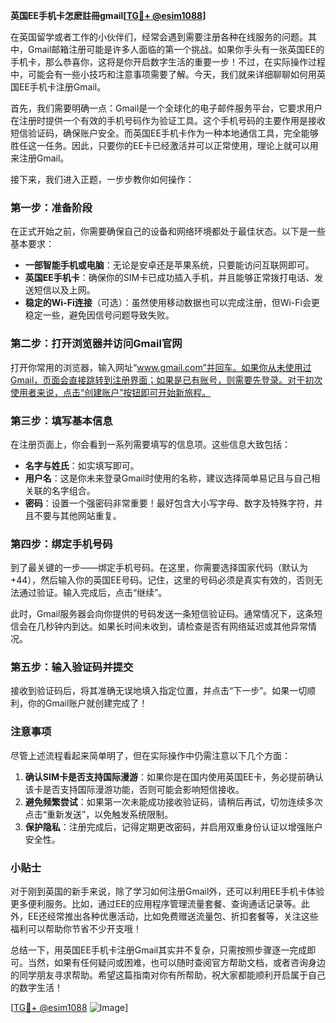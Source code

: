 **英国EE手机卡怎麽註冊gmail[[TG💪+ @esim1088](https://t.me/s/esim1088)]**

在英国留学或者工作的小伙伴们，经常会遇到需要注册各种在线服务的问题。其中，Gmail邮箱注册可能是许多人面临的第一个挑战。如果你手头有一张英国EE的手机卡，那么恭喜你，这将是你开启数字生活的重要一步！不过，在实际操作过程中，可能会有一些小技巧和注意事项需要了解。今天，我们就来详细聊聊如何用英国EE手机卡注册Gmail。

首先，我们需要明确一点：Gmail是一个全球化的电子邮件服务平台，它要求用户在注册时提供一个有效的手机号码作为验证工具。这个手机号码的主要作用是接收短信验证码，确保账户安全。而英国EE手机卡作为一种本地通信工具，完全能够胜任这一任务。因此，只要你的EE卡已经激活并可以正常使用，理论上就可以用来注册Gmail。

接下来，我们进入正题，一步步教你如何操作：

### 第一步：准备阶段

在正式开始之前，你需要确保自己的设备和网络环境都处于最佳状态。以下是一些基本要求：
- **一部智能手机或电脑**：无论是安卓还是苹果系统，只要能访问互联网即可。
- **英国EE手机卡**：确保你的SIM卡已成功插入手机，并且能够正常拨打电话、发送短信以及上网。
- **稳定的Wi-Fi连接**（可选）：虽然使用移动数据也可以完成注册，但Wi-Fi会更稳定一些，避免因信号问题导致失败。

### 第二步：打开浏览器并访问Gmail官网

打开你常用的浏览器，输入网址“www.gmail.com”并回车。如果你从未使用过Gmail，页面会直接跳转到注册界面；如果是已有账号，则需要先登录。对于初次使用者来说，点击“创建账户”按钮即可开始新旅程。

### 第三步：填写基本信息

在注册页面上，你会看到一系列需要填写的信息项。这些信息大致包括：
- **名字与姓氏**：如实填写即可。
- **用户名**：这是你未来登录Gmail时使用的名称，建议选择简单易记且与自己相关联的名字组合。
- **密码**：设置一个强密码非常重要！最好包含大小写字母、数字及特殊字符，并且不要与其他网站重复。

### 第四步：绑定手机号码

到了最关键的一步——绑定手机号码。在这里，你需要选择国家代码（默认为+44），然后输入你的英国EE号码。记住，这里的号码必须是真实有效的，否则无法通过验证。输入完成后，点击“继续”。

此时，Gmail服务器会向你提供的号码发送一条短信验证码。通常情况下，这条短信会在几秒钟内到达。如果长时间未收到，请检查是否有网络延迟或其他异常情况。

### 第五步：输入验证码并提交

接收到验证码后，将其准确无误地填入指定位置，并点击“下一步”。如果一切顺利，你的Gmail账户就创建完成了！

### 注意事项

尽管上述流程看起来简单明了，但在实际操作中仍需注意以下几个方面：
1. **确认SIM卡是否支持国际漫游**：如果你是在国内使用英国EE卡，务必提前确认该卡是否支持国际漫游功能，否则可能会影响短信接收。
2. **避免频繁尝试**：如果第一次未能成功接收验证码，请稍后再试，切勿连续多次点击“重新发送”，以免触发系统限制。
3. **保护隐私**：注册完成后，记得定期更改密码，并启用双重身份认证以增强账户安全性。

### 小贴士

对于刚到英国的新手来说，除了学习如何注册Gmail外，还可以利用EE手机卡体验更多便利服务。比如，通过EE的应用程序管理流量套餐、查询通话记录等。此外，EE还经常推出各种优惠活动，比如免费赠送流量包、折扣套餐等，关注这些福利可以帮助你节省不少开支哦！

总结一下，用英国EE手机卡注册Gmail其实并不复杂，只需按照步骤逐一完成即可。当然，如果有任何疑问或困难，也可以随时查阅官方帮助文档，或者咨询身边的同学朋友寻求帮助。希望这篇指南对你有所帮助，祝大家都能顺利开启属于自己的数字生活！

[[TG💪+ @esim1088](https://t.me/s/esim1088) ![Image](https://i.postimg.cc/4NQfJmqS/Snipaste-2025-05-13-00-14-12.png)]